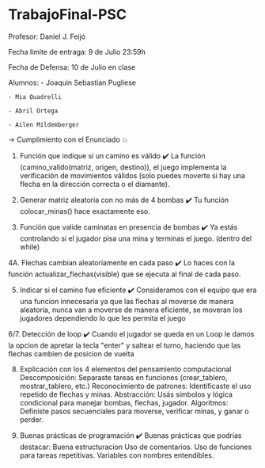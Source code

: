 # TrabajoFinal-PSC

Profesor: Daniel J. Feijó

Fecha limite de entraga: 9 de Julio 23:59h 

Fecha de Defensa: 10 de Julio en clase

Alumnos: 
    - Joaquin Sebastian Pugliese
    
    - Mia Quadrelli
    
    - Abril Ortega
    
    - Ailen Mildemberger
    

-> Cumplimiento con el Enunciado 💥

1. Función que indique si un camino es válido
    ✔️ La función  (camino_valido(matriz, origen, destino)),  el juego implementa la verificación de movimientos válidos 
    (solo puedes moverte si hay una flecha en la dirección correcta o el diamante).

2. Generar matriz aleatoria con no más de 4 bombas
    ✔️ Tu función colocar_minas() hace exactamente eso.

3. Función que valide caminatas en presencia de bombas
    ✔️ Ya estás controlando si el jugador pisa una mina y terminas el juego. (dentro del while) 
    
4A. Flechas cambian aleatoriamente en cada paso
    ✔️ Lo haces con la función actualizar_flechas(visible) que se ejecuta al final de cada paso.

5. Indicar si el camino fue eficiente 
    ✔️ Consideramos con el equipo que era una funcion innecesaria ya que las flechas al moverse de manera aleatoria, nunca van a moverse de manera eficiente,
    se moveran los jugadores dependiendo lo que les permita el juego

6/7. Detección de loop 
    ✔️ Cuando el jugador se queda en un Loop le damos la opcion de apretar la tecla "enter" y saltear el turno, 
    haciendo que las flechas cambien de posicion de vuelta

8. Explicación con los 4 elementos del pensamiento computacional
        Descomposición: Separaste tareas en funciones (crear_tablero, mostrar_tablero, etc.)
        Reconocimiento de patrones: Identificaste el uso repetido de flechas y minas.
        Abstracción: Usás símbolos y lógica condicional para manejar bombas, flechas, jugador.
        Algoritmos: Definiste pasos secuenciales para moverse, verificar minas, y ganar o perder.

9. Buenas prácticas de programación 
    ✔️ Buenas prácticas que podrías destacar:
            Buena estructuracion 
            Uso de comentarios.
            Uso de funciones para tareas repetitivas.
            Variables con nombres entendibles.
